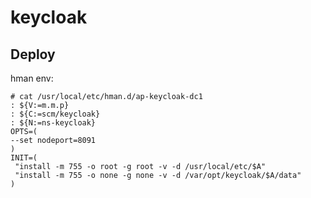 keycloak
========

Deploy
------
hman env:

    # cat /usr/local/etc/hman.d/ap-keycloak-dc1
    : ${V:=m.m.p}
    : ${C:=scm/keycloak}
    : ${N:=ns-keycloak}
    OPTS=(
    --set nodeport=8091
    )
    INIT=(
     "install -m 755 -o root -g root -v -d /usr/local/etc/$A"
     "install -m 755 -o none -g none -v -d /var/opt/keycloak/$A/data"
    )

